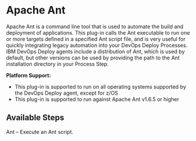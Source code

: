 
# Apache Ant


Apache Ant is a command line tool that is used to automate the build and deployment of applications. This plug-in calls the Ant executable to run one or more targets defined in a specified Ant script file, and is very useful for quickly integrating legacy automation into your DevOps Deploy Processes. IBM DevOps Deploy agents include a distribution of Ant, which is used by default, but other versions can be used by providing the path to the Ant installation directory in your Process Step.

**Platform Support:**

* This plug-in is supported to run on all operating systems supported by the DevOps Deploy agent, except for z/OS
* This plug-in is supported to run against Apache Ant v1.6.5 or higher


## Available Steps

Ant – Execute an Ant script.


